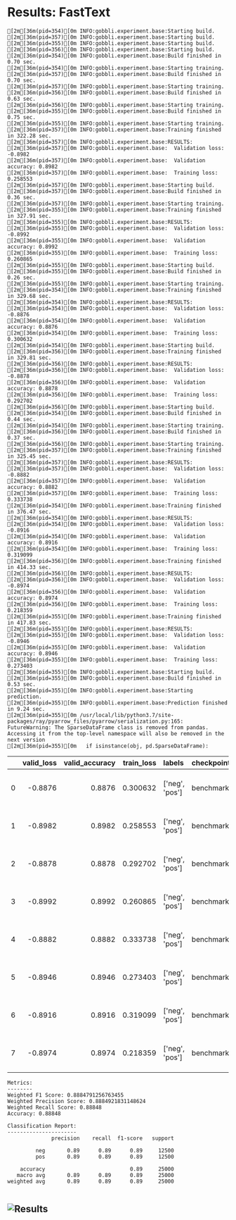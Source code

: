 # Results: FastText
```
[2m[36m(pid=354)[0m INFO:gobbli.experiment.base:Starting build.
[2m[36m(pid=357)[0m INFO:gobbli.experiment.base:Starting build.
[2m[36m(pid=355)[0m INFO:gobbli.experiment.base:Starting build.
[2m[36m(pid=356)[0m INFO:gobbli.experiment.base:Starting build.
[2m[36m(pid=354)[0m INFO:gobbli.experiment.base:Build finished in 0.70 sec.
[2m[36m(pid=354)[0m INFO:gobbli.experiment.base:Starting training.
[2m[36m(pid=357)[0m INFO:gobbli.experiment.base:Build finished in 0.70 sec.
[2m[36m(pid=357)[0m INFO:gobbli.experiment.base:Starting training.
[2m[36m(pid=356)[0m INFO:gobbli.experiment.base:Build finished in 0.63 sec.
[2m[36m(pid=356)[0m INFO:gobbli.experiment.base:Starting training.
[2m[36m(pid=355)[0m INFO:gobbli.experiment.base:Build finished in 0.75 sec.
[2m[36m(pid=355)[0m INFO:gobbli.experiment.base:Starting training.
[2m[36m(pid=357)[0m INFO:gobbli.experiment.base:Training finished in 322.28 sec.
[2m[36m(pid=357)[0m INFO:gobbli.experiment.base:RESULTS:
[2m[36m(pid=357)[0m INFO:gobbli.experiment.base:  Validation loss: -0.8982
[2m[36m(pid=357)[0m INFO:gobbli.experiment.base:  Validation accuracy: 0.8982
[2m[36m(pid=357)[0m INFO:gobbli.experiment.base:  Training loss: 0.258553
[2m[36m(pid=357)[0m INFO:gobbli.experiment.base:Starting build.
[2m[36m(pid=357)[0m INFO:gobbli.experiment.base:Build finished in 0.36 sec.
[2m[36m(pid=357)[0m INFO:gobbli.experiment.base:Starting training.
[2m[36m(pid=355)[0m INFO:gobbli.experiment.base:Training finished in 327.91 sec.
[2m[36m(pid=355)[0m INFO:gobbli.experiment.base:RESULTS:
[2m[36m(pid=355)[0m INFO:gobbli.experiment.base:  Validation loss: -0.8992
[2m[36m(pid=355)[0m INFO:gobbli.experiment.base:  Validation accuracy: 0.8992
[2m[36m(pid=355)[0m INFO:gobbli.experiment.base:  Training loss: 0.260865
[2m[36m(pid=355)[0m INFO:gobbli.experiment.base:Starting build.
[2m[36m(pid=355)[0m INFO:gobbli.experiment.base:Build finished in 0.26 sec.
[2m[36m(pid=355)[0m INFO:gobbli.experiment.base:Starting training.
[2m[36m(pid=354)[0m INFO:gobbli.experiment.base:Training finished in 329.68 sec.
[2m[36m(pid=354)[0m INFO:gobbli.experiment.base:RESULTS:
[2m[36m(pid=354)[0m INFO:gobbli.experiment.base:  Validation loss: -0.8876
[2m[36m(pid=354)[0m INFO:gobbli.experiment.base:  Validation accuracy: 0.8876
[2m[36m(pid=354)[0m INFO:gobbli.experiment.base:  Training loss: 0.300632
[2m[36m(pid=354)[0m INFO:gobbli.experiment.base:Starting build.
[2m[36m(pid=356)[0m INFO:gobbli.experiment.base:Training finished in 329.81 sec.
[2m[36m(pid=356)[0m INFO:gobbli.experiment.base:RESULTS:
[2m[36m(pid=356)[0m INFO:gobbli.experiment.base:  Validation loss: -0.8878
[2m[36m(pid=356)[0m INFO:gobbli.experiment.base:  Validation accuracy: 0.8878
[2m[36m(pid=356)[0m INFO:gobbli.experiment.base:  Training loss: 0.292702
[2m[36m(pid=356)[0m INFO:gobbli.experiment.base:Starting build.
[2m[36m(pid=354)[0m INFO:gobbli.experiment.base:Build finished in 0.44 sec.
[2m[36m(pid=354)[0m INFO:gobbli.experiment.base:Starting training.
[2m[36m(pid=356)[0m INFO:gobbli.experiment.base:Build finished in 0.37 sec.
[2m[36m(pid=356)[0m INFO:gobbli.experiment.base:Starting training.
[2m[36m(pid=357)[0m INFO:gobbli.experiment.base:Training finished in 325.45 sec.
[2m[36m(pid=357)[0m INFO:gobbli.experiment.base:RESULTS:
[2m[36m(pid=357)[0m INFO:gobbli.experiment.base:  Validation loss: -0.8882
[2m[36m(pid=357)[0m INFO:gobbli.experiment.base:  Validation accuracy: 0.8882
[2m[36m(pid=357)[0m INFO:gobbli.experiment.base:  Training loss: 0.333738
[2m[36m(pid=354)[0m INFO:gobbli.experiment.base:Training finished in 376.47 sec.
[2m[36m(pid=354)[0m INFO:gobbli.experiment.base:RESULTS:
[2m[36m(pid=354)[0m INFO:gobbli.experiment.base:  Validation loss: -0.8916
[2m[36m(pid=354)[0m INFO:gobbli.experiment.base:  Validation accuracy: 0.8916
[2m[36m(pid=354)[0m INFO:gobbli.experiment.base:  Training loss: 0.319099
[2m[36m(pid=356)[0m INFO:gobbli.experiment.base:Training finished in 414.33 sec.
[2m[36m(pid=356)[0m INFO:gobbli.experiment.base:RESULTS:
[2m[36m(pid=356)[0m INFO:gobbli.experiment.base:  Validation loss: -0.8974
[2m[36m(pid=356)[0m INFO:gobbli.experiment.base:  Validation accuracy: 0.8974
[2m[36m(pid=356)[0m INFO:gobbli.experiment.base:  Training loss: 0.218359
[2m[36m(pid=355)[0m INFO:gobbli.experiment.base:Training finished in 417.83 sec.
[2m[36m(pid=355)[0m INFO:gobbli.experiment.base:RESULTS:
[2m[36m(pid=355)[0m INFO:gobbli.experiment.base:  Validation loss: -0.8946
[2m[36m(pid=355)[0m INFO:gobbli.experiment.base:  Validation accuracy: 0.8946
[2m[36m(pid=355)[0m INFO:gobbli.experiment.base:  Training loss: 0.273403
[2m[36m(pid=355)[0m INFO:gobbli.experiment.base:Starting build.
[2m[36m(pid=355)[0m INFO:gobbli.experiment.base:Build finished in 0.53 sec.
[2m[36m(pid=355)[0m INFO:gobbli.experiment.base:Starting prediction.
[2m[36m(pid=355)[0m INFO:gobbli.experiment.base:Prediction finished in 9.24 sec.
[2m[36m(pid=355)[0m /usr/local/lib/python3.7/site-packages/ray/pyarrow_files/pyarrow/serialization.py:165: FutureWarning: The SparseDataFrame class is removed from pandas. Accessing it from the top-level namespace will also be removed in the next version
[2m[36m(pid=355)[0m   if isinstance(obj, pd.SparseDataFrame):

```
|    |   valid_loss |   valid_accuracy |   train_loss | labels         | checkpoint                                                                                                         | node_ip_address   | model_params                              |
|---:|-------------:|-----------------:|-------------:|:---------------|:-------------------------------------------------------------------------------------------------------------------|:------------------|:------------------------------------------|
|  0 |      -0.8876 |           0.8876 |     0.300632 | ['neg', 'pos'] | benchmark_data/model/FastText/2bd8d69da37c4029b3535ddf32edbc1c/train/f94206879eb74907b139ab23fedcd26c/output/model | 172.80.10.2       | {'dim': 100, 'lr': 0.5, 'word_ngrams': 1} |
|  1 |      -0.8982 |           0.8982 |     0.258553 | ['neg', 'pos'] | benchmark_data/model/FastText/2a3a9af96efb4c47baa4c48f23253623/train/c96f489df90d4cdea9f5d1bf9bd5a856/output/model | 172.80.10.2       | {'dim': 100, 'lr': 0.5, 'word_ngrams': 2} |
|  2 |      -0.8878 |           0.8878 |     0.292702 | ['neg', 'pos'] | benchmark_data/model/FastText/83e00259e9b6464ab5c19fafff50c7a3/train/6c400b6e35e542aba24e63fbaf186bc2/output/model | 172.80.10.2       | {'dim': 100, 'lr': 1.0, 'word_ngrams': 1} |
|  3 |      -0.8992 |           0.8992 |     0.260865 | ['neg', 'pos'] | benchmark_data/model/FastText/b95b50e9cbf246dc800257fbe44d24ae/train/af6c14c956ed4bcc92f2ae00e3bee234/output/model | 172.80.10.2       | {'dim': 100, 'lr': 1.0, 'word_ngrams': 2} |
|  4 |      -0.8882 |           0.8882 |     0.333738 | ['neg', 'pos'] | benchmark_data/model/FastText/19c14eecf6a14edea9234c9f0f15c759/train/d83b2903ca22478dbb6ae0de6b5a7b5e/output/model | 172.80.10.2       | {'dim': 300, 'lr': 0.5, 'word_ngrams': 1} |
|  5 |      -0.8946 |           0.8946 |     0.273403 | ['neg', 'pos'] | benchmark_data/model/FastText/8bf691dc39ac466c8b0e540710146566/train/8261fd62582c4fa694140db3350e018e/output/model | 172.80.10.2       | {'dim': 300, 'lr': 0.5, 'word_ngrams': 2} |
|  6 |      -0.8916 |           0.8916 |     0.319099 | ['neg', 'pos'] | benchmark_data/model/FastText/012505f753b44a38920ed4c5ac3c2738/train/dda929c9ee9f4feb8eb8692eb5d1af7d/output/model | 172.80.10.2       | {'dim': 300, 'lr': 1.0, 'word_ngrams': 1} |
|  7 |      -0.8974 |           0.8974 |     0.218359 | ['neg', 'pos'] | benchmark_data/model/FastText/cb2018065d7e427d803b481b1e7e17d2/train/4ef1c944998e442aa1975e36e8217a2f/output/model | 172.80.10.2       | {'dim': 300, 'lr': 1.0, 'word_ngrams': 2} |
```
Metrics:
--------
Weighted F1 Score: 0.8884791256763455
Weighted Precision Score: 0.8884921831148624
Weighted Recall Score: 0.88848
Accuracy: 0.88848

Classification Report:
----------------------
              precision    recall  f1-score   support

         neg       0.89      0.89      0.89     12500
         pos       0.89      0.89      0.89     12500

    accuracy                           0.89     25000
   macro avg       0.89      0.89      0.89     25000
weighted avg       0.89      0.89      0.89     25000


```

![Results](FastText/plot.png)
---